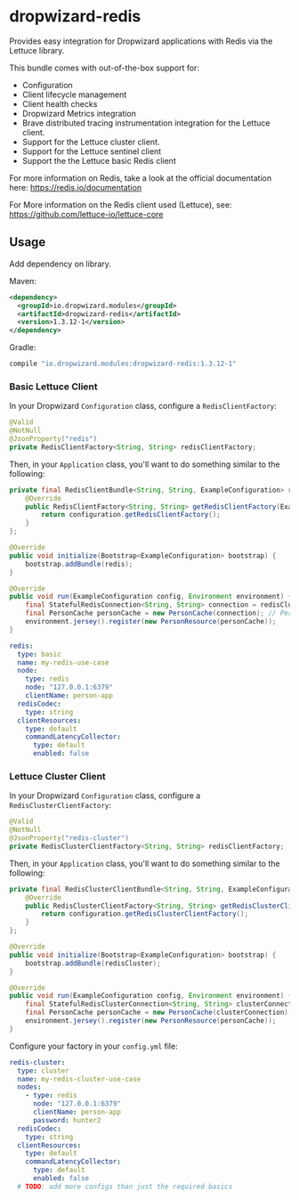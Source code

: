 # dropwizard-redis

Provides easy integration for Dropwizard applications with Redis via the Lettuce library.

This bundle comes with out-of-the-box support for:
* Configuration
* Client lifecycle management
* Client health checks
* Dropwizard Metrics integration
* Brave distributed tracing instrumentation integration for the Lettuce client.
* Support for the Lettuce cluster client.
* Support for the Lettuce sentinel client
* Support the the Lettuce basic Redis client 

For more information on Redis, take a look at the official documentation here: https://redis.io/documentation

For More information on the Redis client used (Lettuce), see: https://github.com/lettuce-io/lettuce-core

## Usage
Add dependency on library.

Maven:
```xml
<dependency>
  <groupId>io.dropwizard.modules</groupId>
  <artifactId>dropwizard-redis</artifactId>
  <version>1.3.12-1</version>
</dependency>
```

Gradle:
```groovy
compile "io.dropwizard.modules:dropwizard-redis:1.3.12-1"
```


### Basic Lettuce Client
In your Dropwizard `Configuration` class, configure a `RedisClientFactory`:
```java
@Valid
@NotNull
@JsonProperty("redis")
private RedisClientFactory<String, String> redisClientFactory;
```

Then, in your `Application` class, you'll want to do something similar to the following:
```java
private final RedisClientBundle<String, String, ExampleConfiguration> redis = new RedisClientBundle<String, String, ExampleConfiguration>() {
    @Override
    public RedisClientFactory<String, String> getRedisClientFactory(ExampleConfiguration configuration) {
        return configuration.getRedisClientFactory();
    }
};

@Override
public void initialize(Bootstrap<ExampleConfiguration> bootstrap) {
    bootstrap.addBundle(redis);
}

@Override
public void run(ExampleConfiguration config, Environment environment) {
    final StatefulRedisConnection<String, String> connection = redisCluster.getConnection();
    final PersonCache personCache = new PersonCache(connection); // PersonCache is an arbtirary example
    environment.jersey().register(new PersonResource(personCache));
}
```


```yaml
redis:
  type: basic
  name: my-redis-use-case
  node:
    type: redis
    node: "127.0.0.1:6379"
    clientName: person-app
  redisCodec:
    type: string
  clientResources:
    type: default
    commandLatencyCollector:
      type: default
      enabled: false
```


### Lettuce Cluster Client
In your Dropwizard `Configuration` class, configure a `RedisClusterClientFactory`:
```java
@Valid
@NotNull
@JsonProperty("redis-cluster")
private RedisClusterClientFactory<String, String> redisClientFactory;
```

Then, in your `Application` class, you'll want to do something similar to the following:
```java
private final RedisClusterClientBundle<String, String, ExampleConfiguration> redisCluster = new RedisClusterClientBundle<String, String, ExampleConfiguration>() {
    @Override
    public RedisClusterClientFactory<String, String> getRedisClusterClientFactory(ExampleConfiguration configuration) {
        return configuration.getRedisClusterClientFactory();
    }
};

@Override
public void initialize(Bootstrap<ExampleConfiguration> bootstrap) {
    bootstrap.addBundle(redisCluster);
}

@Override
public void run(ExampleConfiguration config, Environment environment) {
    final StatefulRedisClusterConnection<String, String> clusterConnection = redisCluster.getClusterConnection();
    final PersonCache personCache = new PersonCache(clusterConnection); // PersonCache is an arbtirary example
    environment.jersey().register(new PersonResource(personCache));
}
```

Configure your factory in your `config.yml` file:
```yaml
redis-cluster:
  type: cluster
  name: my-redis-cluster-use-case
  nodes:
    - type: redis
      node: "127.0.0.1:6379"
      clientName: person-app
      password: hunter2
  redisCodec:
    type: string
  clientResources:
    type: default
    commandLatencyCollector:
      type: default
      enabled: false
  # TODO: add more configs than just the required basics
```
